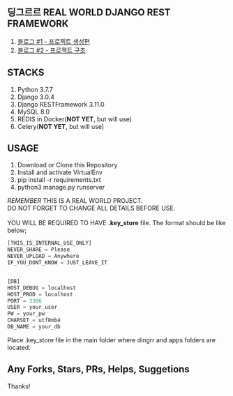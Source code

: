 ## 딩그르르 REAL WORLD DJANGO REST FRAMEWORK

1. [블로그 #1 - 프로젝트 생성편](https://dingrr.com/blog/post/rwdrfp-real-world-drf-%ED%94%84%EB%A1%9C%EC%A0%9D%ED%8A%B8-%ED%83%84%EC%83%9D)
2. [블로그 #2 - 프로젝트 구조](https://dingrr.com/blog/post/rwdrfp-%ED%94%84%EB%A1%9C%EC%A0%9D%ED%8A%B8-%EA%B5%AC%EC%A1%B0)


## STACKS
1. Python 3.7.7
2. Django 3.0.4
3. Django RESTFramework 3.11.0
4. MySQL 8.0
5. REDIS in Docker(**NOT YET**, but will use)
6. Celery(**NOT YET**, but will use)



## USAGE
1. Download or Clone this Repository
2. Install and activate VirtualEnv
3. pip install -r requirements.txt
4. python3 manage.py runserver

*REMEMBER*
THIS IS A REAL WORLD PROJECT.<br>
DO NOT FORGET TO CHANGE ALL DETAILS BEFORE USE.<br><br>
YOU WILL BE REQUIRED TO HAVE **.key_store** file. The format should be like below;
```python
[THIS_IS_INTERNAL_USE_ONLY]
NEVER_SHARE = Please
NEVER_UPLOAD = Anywhere
IF_YOU_DONT_KNOW = JUST_LEAVE_IT


[DB]
HOST_DEBUG = localhost
HOST_PROD = localhost
PORT = 3306
USER = your_user
PW = your_pw
CHARSET = utf8mb4
DB_NAME = your_db

```
Place .key_store file in the main folder where dingrr and apps folders are located.


## Any Forks, Stars, PRs, Helps, Suggetions
Thanks! 